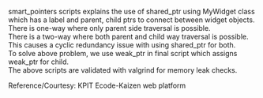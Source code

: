 smart_pointers scripts explains the use of shared_ptr using MyWidget class which has a label and parent, child ptrs to connect between widget objects.  
There is one-way where only parent side traversal is possible.  
There is a two-way where both parent and child way traversal is possible. This causes a cyclic redundancy issue with using shared_ptr for both.  
To solve above problem, we use weak_ptr in final script which assigns weak_ptr for child.  
The above scripts are validated with valgrind for memory leak checks.  


Reference/Courtesy: KPIT Ecode-Kaizen web platform  
